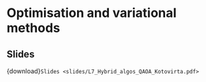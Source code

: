 # Optimisation and variational methods

## Slides

{download}`Slides <slides/L7_Hybrid_algos_QAOA_Kotovirta.pdf>`



